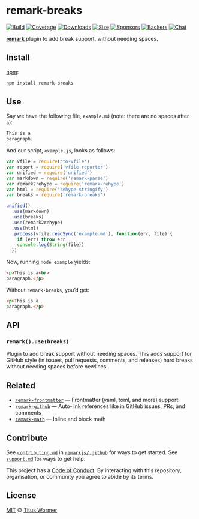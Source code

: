 # remark-breaks

[![Build][build-badge]][build]
[![Coverage][coverage-badge]][coverage]
[![Downloads][downloads-badge]][downloads]
[![Size][size-badge]][size]
[![Sponsors][sponsors-badge]][collective]
[![Backers][backers-badge]][collective]
[![Chat][chat-badge]][chat]

[**remark**][remark] plugin to add break support, without needing spaces.

## Install

[npm][]:

```sh
npm install remark-breaks
```

## Use

Say we have the following file, `example.md` (note: there are no spaces after
`a`):

```markdown
This is a
paragraph.
```

And our script, `example.js`, looks as follows:

```js
var vfile = require('to-vfile')
var report = require('vfile-reporter')
var unified = require('unified')
var markdown = require('remark-parse')
var remark2rehype = require('remark-rehype')
var html = require('rehype-stringify')
var breaks = require('remark-breaks')

unified()
  .use(markdown)
  .use(breaks)
  .use(remark2rehype)
  .use(html)
  .process(vfile.readSync('example.md'), function(err, file) {
    if (err) throw err
    console.log(String(file))
  })
```

Now, running `node example` yields:

```html
<p>This is a<br>
paragraph.</p>
```

Without `remark-breaks`, you’d get:

```html
<p>This is a
paragraph.</p>
```

## API

### `remark().use(breaks)`

Plugin to add break support without needing spaces.
This adds support for GitHub style (in issues, pull requests, comments, and
releases) hard breaks without needing spaces before newlines.

## Related

*   [`remark-frontmatter`](https://github.com/remarkjs/remark-frontmatter)
    — Frontmatter (yaml, toml, and more) support
*   [`remark-github`](https://github.com/remarkjs/remark-github)
    — Auto-link references like in GitHub issues, PRs, and comments
*   [`remark-math`](https://github.com/rokt33r/remark-math)
    — Inline and block math

## Contribute

See [`contributing.md`][contributing] in [`remarkjs/.github`][health] for ways
to get started.
See [`support.md`][support] for ways to get help.

This project has a [Code of Conduct][coc].
By interacting with this repository, organisation, or community you agree to
abide by its terms.

## License

[MIT][license] © [Titus Wormer][author]

<!-- Definitions -->

[build-badge]: https://img.shields.io/travis/remarkjs/remark-breaks/master.svg

[build]: https://travis-ci.org/remarkjs/remark-breaks

[coverage-badge]: https://img.shields.io/codecov/c/github/remarkjs/remark-breaks.svg

[coverage]: https://codecov.io/github/remarkjs/remark-breaks

[downloads-badge]: https://img.shields.io/npm/dm/remark-breaks.svg

[downloads]: https://www.npmjs.com/package/remark-breaks

[size-badge]: https://img.shields.io/bundlephobia/minzip/remark-breaks.svg

[size]: https://bundlephobia.com/result?p=remark-breaks

[sponsors-badge]: https://opencollective.com/unified/sponsors/badge.svg

[backers-badge]: https://opencollective.com/unified/backers/badge.svg

[collective]: https://opencollective.com/unified

[chat-badge]: https://img.shields.io/badge/join%20the%20community-on%20spectrum-7b16ff.svg

[chat]: https://spectrum.chat/unified/remark

[npm]: https://docs.npmjs.com/cli/install

[health]: https://github.com/remarkjs/.github

[contributing]: https://github.com/remarkjs/.github/blob/master/contributing.md

[support]: https://github.com/remarkjs/.github/blob/master/support.md

[coc]: https://github.com/remarkjs/.github/blob/master/code-of-conduct.md

[license]: license

[author]: https://wooorm.com

[remark]: https://github.com/remarkjs/remark
